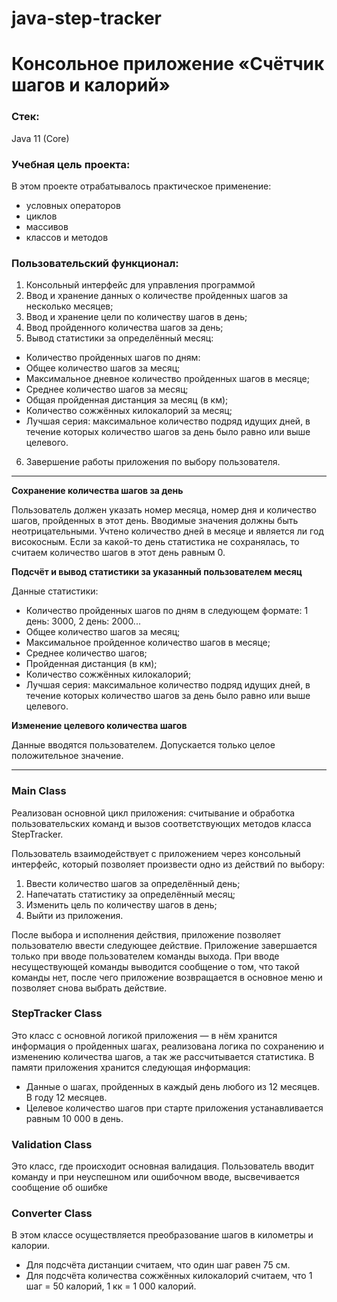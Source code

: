 # java-step-tracker

# Консольное приложение «Счётчик шагов и калорий»

### Стек:

Java 11 (Core)

### Учебная цель проекта:

В этом проекте отрабатывалось практическое применение:

* условных операторов
* циклов
* массивов
* классов и методов

### Пользовательский функционал:

1. Консольный интерфейс для управления программой
2. Ввод и хранение данных о количестве пройденных шагов за несколько месяцев;
3. Ввод и хранение цели по количеству шагов в день;
4. Ввод пройденного количества шагов за день;
5. Вывод статистики за определённый месяц:

* Количество пройденных шагов по дням:
* Общее количество шагов за месяц;
* Максимальное дневное количество пройденных шагов в месяце;
* Среднее количество шагов за месяц;
* Общая пройденная дистанция за месяц (в км);
* Количество сожжённых килокалорий за месяц;
* Лучшая серия: максимальное количество подряд идущих дней, в течение которых количество шагов за день было равно или выше целевого.

6. Завершение работы приложения по выбору пользователя.

****

**Сохранение количества шагов за день**

Пользователь должен указать номер месяца, номер дня и количество шагов, пройденных в этот день. Вводимые значения должны быть неотрицательными.
Учтено количество дней в месяце и является ли год високосным. Если за какой-то день статистика не сохранялась, то считаем количество шагов в этот день равным 0.

**Подсчёт и вывод статистики за указанный пользователем месяц**

Данные статистики:
* Количество пройденных шагов по дням в следующем формате:
  1 день: 3000, 2 день: 2000...
* Общее количество шагов за месяц;
* Максимальное пройденное количество шагов в месяце;
* Среднее количество шагов;
* Пройденная дистанция (в км);
* Количество сожжённых килокалорий;
* Лучшая серия: максимальное количество подряд идущих дней, в течение которых количество шагов за день было равно или выше целевого.

**Изменение целевого количества шагов**

Данные вводятся пользователем. Допускается только целое положительное значение.

****

### Main Class

Реализован основной цикл приложения: считывание и обработка пользовательских команд и вызов соответствующих методов класса StepTracker.

Пользователь взаимодействует с приложением через консольный интерфейс, который позволяет произвести одно из действий по выбору:
1. Ввести количество шагов за определённый день;
2. Напечатать статистику за определённый месяц;
3. Изменить цель по количеству шагов в день;
4. Выйти из приложения.

После выбора и исполнения действия, приложение позволяет пользователю ввести следующее действие. Приложение завершается только при вводе пользователем команды выхода. При вводе несуществующей команды выводится сообщение о том, что такой команды нет, после чего приложение возвращается в основное меню и позволяет снова выбрать действие.

### StepTracker Class
Это класс с основной логикой приложения — в нём хранится информация о пройденных шагах, реализована логика по сохранению и изменению количества шагов, а так же рассчитывается статистика.
В памяти приложения хранится следующая информация:

* Данные о шагах, пройденных в каждый день любого из 12 месяцев. В году 12 месяцев.
* Целевое количество шагов при старте приложения устанавливается равным 10 000 в день.

### Validation Class
Это класс, где происходит основная валидация. Пользователь вводит команду и при неуспешном или ошибочном вводе, высвечивается сообщение об ошибке

### Converter Class

В этом классе осуществляется преобразование шагов в километры и калории.
* Для подсчёта дистанции считаем, что один шаг равен 75 см.
* Для подсчёта количества сожжённых килокалорий считаем, что 1 шаг = 50 калорий, 1 кк = 1 000 калорий.
